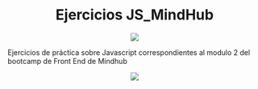 <h1 align="center">  Ejercicios JS_MindHub</h1>

<p align="center">
   <img src="https://img.shields.io/badge/STATUS-EN%20DESAROLLO-green">
</p>

Ejercicios de práctica sobre Javascript correspondientes al modulo 2 del bootcamp de Front End de Mindhub

<p align="center">
  <img src="https://user-images.githubusercontent.com/97200944/222796395-48f98e8c-ee84-43a0-b3bd-23b886d209e2.png" />
</p>
